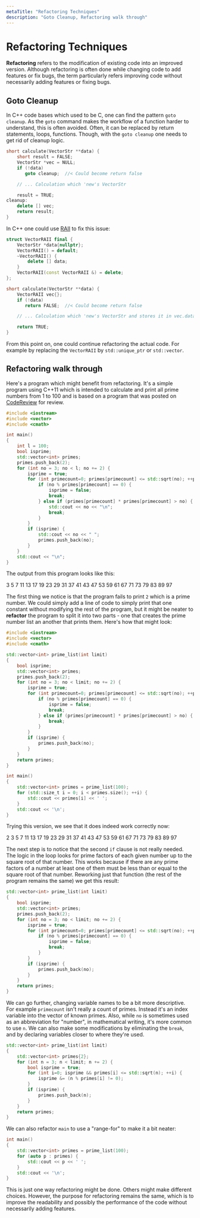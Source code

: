 ```yaml
---
metaTitle: "Refactoring Techniques"
description: "Goto Cleanup, Refactoring walk through"
---
```


# Refactoring Techniques


**Refactoring** refers to the modification of existing code into an improved version.  Although refactoring is often done while changing code to add features or fix bugs, the term particularly refers improving code without necessarily adding features or fixing bugs.



## Goto Cleanup


In C++ code bases which used to be C, one can find the pattern `goto cleanup`. As the `goto` command makes the workflow of a function harder to understand, this is often avoided. Often, it can be replaced by return statements, loops, functions. Though, with the `goto cleanup` one needs to get rid of cleanup logic.

```cpp
short calculate(VectorStr **data) {
    short result = FALSE;
    VectorStr *vec = NULL;
    if (!data)
       goto cleanup;  //< Could become return false

    // ... Calculation which 'new's VectorStr

    result = TRUE;
cleanup:
    delete [] vec;
    return result;
}

```

In C++ one could use [RAII](https://stackoverflow.com/documentation/c%2b%2b/1320/raii-resource-acquisition-is-initialization) to fix this issue:

```cpp
struct VectorRAII final {
    VectorStr *data{nullptr};
    VectorRAII() = default;
    ~VectorRAII() {
        delete [] data;
    }
    VectorRAII(const VectorRAII &) = delete;
};

short calculate(VectorStr **data) {
    VectorRAII vec{};
    if (!data)
       return FALSE;  //< Could become return false

    // ... Calculation which 'new's VectorStr and stores it in vec.data

    return TRUE;
}

```

From this point on, one could continue refactoring the actual code. For example by replacing the `VectorRAII` by `std::unique_ptr` or `std::vector`.



## Refactoring walk through


Here's a program which might benefit from refactoring.  It's a simple program using C++11 which is intended to calculate and print all prime numbers from 1 to 100 and is based on a program that was posted on [CodeReview](https://codereview.stackexchange.com/) for review.

```cpp
#include <iostream>
#include <vector>
#include <cmath>

int main()
{
    int l = 100;
    bool isprime;
    std::vector<int> primes;
    primes.push_back(2);
    for (int no = 3; no < l; no += 2) {
        isprime = true;
        for (int primecount=0; primes[primecount] <= std::sqrt(no); ++primecount) {
            if (no % primes[primecount] == 0) {
                isprime = false;
                break;
            } else if (primes[primecount] * primes[primecount] > no) {
                std::cout << no << "\n";
                break;
            }
        }
        if (isprime) {
            std::cout << no << " ";
            primes.push_back(no);
        }
    }
    std::cout << "\n";
}

```

The output from this program looks like this:

> 
3 5 7 11 13 17 19 23 29 31 37 41 43 47 53 59 61 67 71 73 79 83 89 97


The first thing we notice is that the program fails to print `2` which is a prime number.  We could simply add a line of code to simply print that one constant without modifying the rest of the program, but it might be neater to **refactor** the program to split it into two parts - one that creates the prime number list an another that prints them.  Here's how that might look:

```cpp
#include <iostream>
#include <vector>
#include <cmath>

std::vector<int> prime_list(int limit)
{
    bool isprime;
    std::vector<int> primes;
    primes.push_back(2);
    for (int no = 3; no < limit; no += 2) {
        isprime = true;
        for (int primecount=0; primes[primecount] <= std::sqrt(no); ++primecount) {
            if (no % primes[primecount] == 0) {
                isprime = false;
                break;
            } else if (primes[primecount] * primes[primecount] > no) {
                break;
            }
        }
        if (isprime) {
            primes.push_back(no);
        }
    }
    return primes;
}

int main() 
{
    std::vector<int> primes = prime_list(100);
    for (std::size_t i = 0; i < primes.size(); ++i) {
        std::cout << primes[i] << ' ';
    }
    std::cout << '\n';
}

```

Trying this version, we see that it does indeed work correctly now:

> 
2 3 5 7 11 13 17 19 23 29 31 37 41 43 47 53 59 61 67 71 73 79 83 89 97


The next step is to notice that the second `if` clause is not really needed.  The logic in the loop looks for prime factors of each given number up to the square root of that number.  This works because if there are any prime factors of a number at least one of them must be less than or equal to the square root of that number.  Reworking just that function (the rest of the program remains the same) we get this result:

```cpp
std::vector<int> prime_list(int limit)
{
    bool isprime;
    std::vector<int> primes;
    primes.push_back(2);
    for (int no = 3; no < limit; no += 2) {
        isprime = true;
        for (int primecount=0; primes[primecount] <= std::sqrt(no); ++primecount) {
            if (no % primes[primecount] == 0) {
                isprime = false;
                break;
            }
        }
        if (isprime) {
            primes.push_back(no);
        }
    }
    return primes;
}

```

We can go further, changing variable names to be a bit more descriptive.  For example `primecount` isn't really a count of primes.  Instead it's an index variable into the vector of known primes.  Also, while `no` is sometimes used as an abbreviation for "number", in mathematical writing, it's more common to use `n`.  We can also make some modifications by eliminating the `break`, and by declaring variables closer to where they're used.

```cpp
std::vector<int> prime_list(int limit)
{
    std::vector<int> primes{2};
    for (int n = 3; n < limit; n += 2) {
        bool isprime = true;
        for (int i=0; isprime && primes[i] <= std::sqrt(n); ++i) {
            isprime &= (n % primes[i] != 0);
        }
        if (isprime) {
            primes.push_back(n);
        }
    }
    return primes;
}

```

We can also refactor `main` to use a "range-for" to make it a bit neater:

```cpp
int main() 
{
    std::vector<int> primes = prime_list(100);
    for (auto p : primes) {
        std::cout << p << ' ';
    }
    std::cout << '\n';
}

```

This is just one way refactoring might be done.  Others might make different choices.  However, the purpose for refactoring remains the same, which is to improve the readability and possibly the performance of the code without necessarily adding features.

